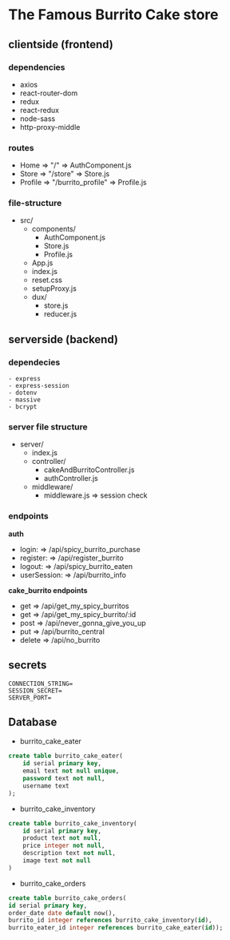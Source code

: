 # The Famous Burrito Cake store

## clientside (frontend)

### dependencies

- axios
- react-router-dom
- redux
- react-redux
- node-sass
- http-proxy-middle

### routes

- Home => "/" => AuthComponent.js
- Store => "/store" => Store.js
- Profile => "/burrito_profile" => Profile.js

### file-structure

- src/
  - components/
    - AuthComponent.js
    - Store.js
    - Profile.js
  - App.js
  - index.js
  - reset.css
  - setupProxy.js
  - dux/
    - store.js
    - reducer.js

## serverside (backend)

### dependecies

    - express
    - express-session
    - dotenv
    - massive
    - bcrypt

### server file structure

- server/
  - index.js
  - controller/
    - cakeAndBurritoController.js
    - authController.js
  - middleware/
    - middleware.js => session check

### endpoints

**auth**

- login: => /api/spicy_burrito_purchase
- register: => /api/register_burrito
- logout: => /api/spicy_burrito_eaten
- userSession: => /api/burrito_info

**cake_burrito endpoints**

- get => /api/get_my_spicy_burritos
- get => /api/get_my_spicy_burrito/:id
- post => /api/never_gonna_give_you_up
- put => /api/burrito_central
- delete => /api/no_burrito

## secrets

```text
CONNECTION_STRING=
SESSION_SECRET=
SERVER_PORT=
```

## Database

- burrito_cake_eater

```sql
create table burrito_cake_eater(
    id serial primary key,
    email text not null unique,
    password text not null,
    username text
);
```

- burrito_cake_inventory

```sql
create table burrito_cake_inventory(
    id serial primary key,
    product text not null,
    price integer not null,
    description text not null,
    image text not null
)
```

- burrito_cake_orders

```sql
create table burrito_cake_orders(
id serial primary key,
order_date date default now(),
burrito_id integer references burrito_cake_inventory(id),
burrito_eater_id integer references burrito_cake_eater(id));
```
